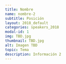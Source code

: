 ```yaml
---
title: Nombre
name: nombre-2
subtitle: Posición
layout: 2018_default
categories: speakers_2018
modal-id: 1
img: TBD.jpg
thumbnail: TBD.jpg
alt: Imagen TBD
topic: Tema
description: Información 2
---
```


